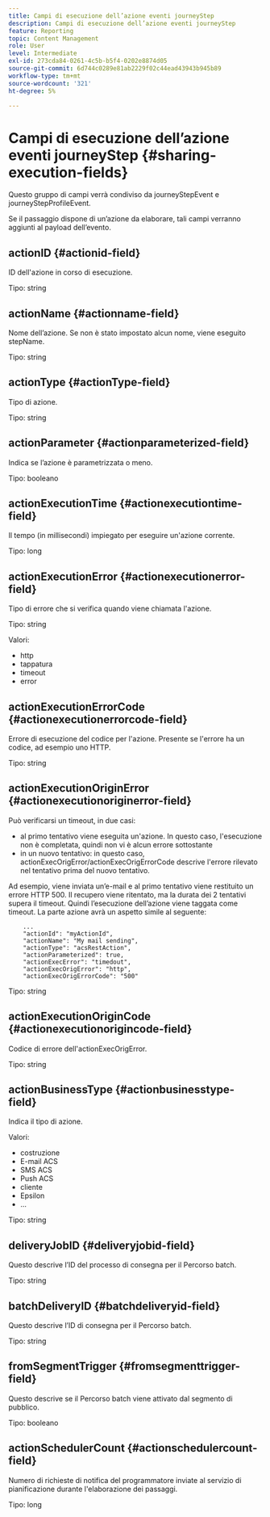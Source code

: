```yaml
---
title: Campi di esecuzione dell’azione eventi journeyStep
description: Campi di esecuzione dell’azione eventi journeyStep
feature: Reporting
topic: Content Management
role: User
level: Intermediate
exl-id: 273cda84-0261-4c5b-b5f4-0202e8874d05
source-git-commit: 6d744c0289e81ab2229f02c44ead43943b945b89
workflow-type: tm+mt
source-wordcount: '321'
ht-degree: 5%

---
```


# Campi di esecuzione dell’azione eventi journeyStep {#sharing-execution-fields}

Questo gruppo di campi verrà condiviso da journeyStepEvent e journeyStepProfileEvent.

Se il passaggio dispone di un’azione da elaborare, tali campi verranno aggiunti al payload dell’evento.

## actionID {#actionid-field}

ID dell&#39;azione in corso di esecuzione.

Tipo: string

## actionName {#actionname-field}

Nome dell’azione. Se non è stato impostato alcun nome, viene eseguito stepName.

Tipo: string

## actionType {#actionType-field}

Tipo di azione.

Tipo: string

## actionParameter {#actionparameterized-field}

Indica se l’azione è parametrizzata o meno.

Tipo: booleano

## actionExecutionTime {#actionexecutiontime-field}

Il tempo (in millisecondi) impiegato per eseguire un&#39;azione corrente.

Tipo: long

## actionExecutionError {#actionexecutionerror-field}

Tipo di errore che si verifica quando viene chiamata l&#39;azione.

Tipo: string

Valori:
* http
* tappatura
* timeout
* error

## actionExecutionErrorCode {#actionexecutionerrorcode-field}

Errore di esecuzione del codice per l&#39;azione. Presente se l&#39;errore ha un codice, ad esempio uno HTTP.

Tipo: string

## actionExecutionOriginError {#actionexecutionoriginerror-field}

Può verificarsi un timeout, in due casi:

* al primo tentativo viene eseguita un&#39;azione. In questo caso, l&#39;esecuzione non è completata, quindi non vi è alcun errore sottostante
* in un nuovo tentativo: in questo caso, actionExecOrigError/actionExecOrigErrorCode descrive l&#39;errore rilevato nel tentativo prima del nuovo tentativo.

Ad esempio, viene inviata un’e-mail e al primo tentativo viene restituito un errore HTTP 500. Il recupero viene ritentato, ma la durata dei 2 tentativi supera il timeout. Quindi l’esecuzione dell’azione viene taggata come timeout. La parte azione avrà un aspetto simile al seguente:

```
    ...
    "actionId": "myActionId",
    "actionName": "My mail sending",
    "actionType": "acsRestAction",
    "actionParameterized": true,
    "actionExecError": "timedout",
    "actionExecOrigError": "http",
    "actionExecOrigErrorCode": "500"
```

Tipo: string

## actionExecutionOriginCode {#actionexecutionorigincode-field}

Codice di errore dell&#39;actionExecOrigError.

Tipo: string

## actionBusinessType {#actionbusinesstype-field}

Indica il tipo di azione.

Valori:

* costruzione
* E-mail ACS
* SMS ACS
* Push ACS
* cliente
* Epsilon
* ...

Tipo: string

## deliveryJobID {#deliveryjobid-field}

Questo descrive l’ID del processo di consegna per il Percorso batch.

Tipo: string

## batchDeliveryID {#batchdeliveryid-field}

Questo descrive l’ID di consegna per il Percorso batch.

Tipo: string

## fromSegmentTrigger {#fromsegmenttrigger-field}

Questo descrive se il Percorso batch viene attivato dal segmento di pubblico.

Tipo: booleano

## actionSchedulerCount {#actionschedulercount-field}

Numero di richieste di notifica del programmatore inviate al servizio di pianificazione durante l&#39;elaborazione dei passaggi.

Tipo: long
